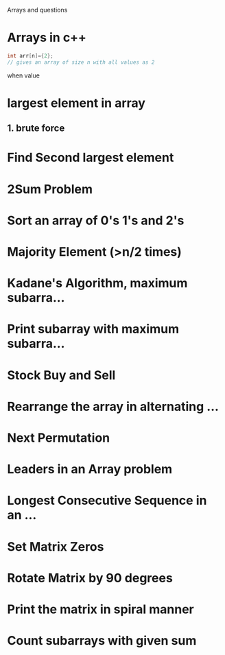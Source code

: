 Arrays and questions


# Arrays in c++

```cpp
int arr[n]={2};
// gives an array of size n with all values as 2
```

when value
## 
# largest element in array
## 1. brute force
# Find Second largest element

# 2Sum Problem		
# Sort an array of 0's 1's and 2's		
# Majority Element (>n/2 times)		
# Kadane's Algorithm, maximum subarra…		
# Print subarray with maximum subarra…	
# Stock Buy and Sell		
# Rearrange the array in alternating …		
# Next Permutation		
# Leaders in an Array problem		
# Longest Consecutive Sequence in an …		
# Set Matrix Zeros		
# Rotate Matrix by 90 degrees		
# Print the matrix in spiral manner		
# Count subarrays with given sum
